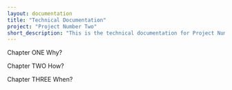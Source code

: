 ```yaml
---
layout: documentation
title: "Technical Documentation"
project: "Project Number Two"
short_description: "This is the technical documentation for Project Number Two."
---
```



Chapter ONE
Why?

Chapter TWO
How?

Chapter THREE
When?